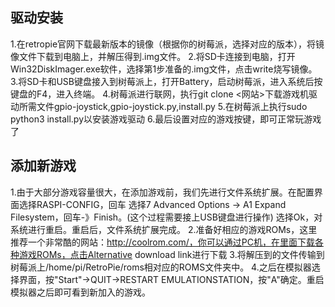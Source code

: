 ## 驱动安装
1.在retropie官网下载最新版本的镜像（根据你的树莓派，选择对应的版本），将镜像文件下载到电脑上，并解压得到.img文件。
2.将SD卡连接到电脑，打开Win32DiskImager.exe软件，选择第1步准备的.img文件，点击write烧写镜像。
3.将SD卡和USB键盘接入到树莓派上，打开Battery，启动树莓派，进入系统后按键盘的F4，进入终端。
4.树莓派进行联网，执行git clone <网站>下载游戏机驱动所需文件gpio-joystick,gpio-joystick.py,install.py
5.在树莓派上执行sudo python3 install.py以安装游戏驱动
6.最后设置对应的游戏按键，即可正常玩游戏了

## 添加新游戏
1.由于大部分游戏容量很大，在添加游戏前，我们先进行文件系统扩展。在配置界面选择RASPI-CONFIG，回车
选择7 Advanced Options -> A1 Expand Filesystem，回车-》Finish。(这个过程需要接上USB键盘进行操作)
选择Ok，对系统进行重启。重启后，文件系统扩展完成。
2.准备好相应的游戏ROMs，这里推荐一个非常酷的网站：http://coolrom.com/，你可以通过PC机，在里面下载各种游戏ROMs，点击Alternative download link进行下载
3.将解压到的文件传输到树莓派上/home/pi/RetroPie/roms相对应的ROMS文件夹中。
4.之后在模拟器选择界面，按"Start"->QUIT->RESTART EMULATIONSTATION，按"A"确定。重启模拟器之后即可看到新加入的游戏。






